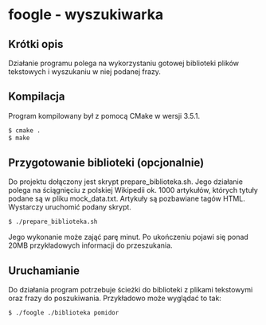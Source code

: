 foogle - wyszukiwarka
=====================

Krótki opis
-----------

Działanie programu polega na wykorzystaniu gotowej biblioteki plików tekstowych i wyszukaniu w niej podanej frazy.

Kompilacja
----------

Program kompilowany był z pomocą CMake w wersji 3.5.1.

```bash
$ cmake .
$ make
```

Przygotowanie biblioteki (opcjonalnie)
--------------------------------------

Do projektu dołączony jest skrypt prepare_biblioteka.sh. Jego działanie polega na ściągnięciu z polskiej Wikipedii ok. 1000 artykułów, których tytuły podane są w pliku mock_data.txt. Artykuły są pozbawiane tagów HTML. Wystarczy uruchomić podany skrypt.

```bash
$ ./prepare_biblioteka.sh
```

Jego wykonanie może zająć parę minut. Po ukończeniu pojawi się ponad 20MB przykładowych informacji do przeszukania.

Uruchamianie
------------

Do działania program potrzebuje ścieżki do biblioteki z plikami tekstowymi oraz frazy do poszukiwania. Przykładowo może wyglądać to tak:

```bash
$ ./foogle ./biblioteka pomidor
```